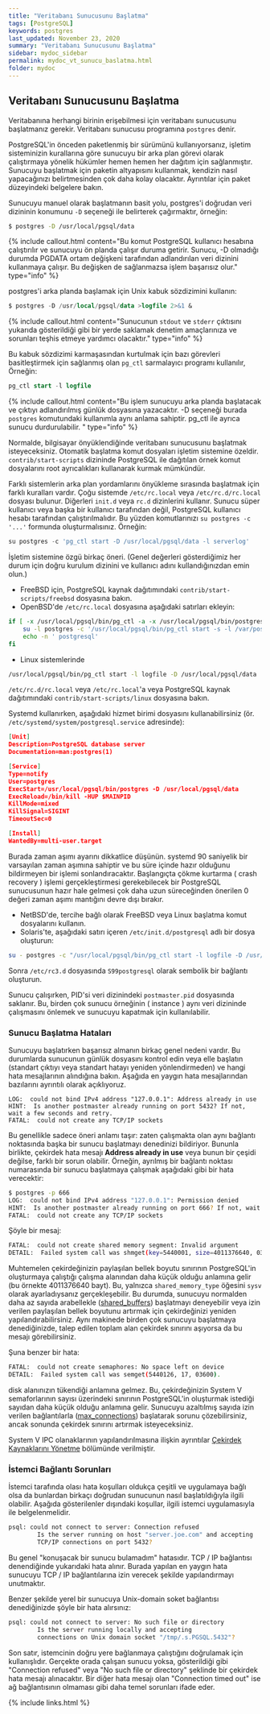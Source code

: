 ```yaml
---
title: "Veritabanı Sunucusunu Başlatma"
tags: [PostgreSQL]
keywords: postgres
last_updated: November 23, 2020
summary: "Veritabanı Sunucusunu Başlatma"
sidebar: mydoc_sidebar
permalink: mydoc_vt_sunucu_baslatma.html
folder: mydoc
---
```


## Veritabanı Sunucusunu Başlatma

Veritabanına herhangi birinin erişebilmesi için veritabanı sunucusunu başlatmanız gerekir. Veritabanı sunucusu programına `postgres` denir.

PostgreSQL'in önceden paketlenmiş bir sürümünü kullanıyorsanız, işletim sisteminizin kurallarına göre sunucuyu bir arka plan görevi olarak çalıştırmaya yönelik hükümler hemen hemen her dağıtım için sağlanmıştır. Sunucuyu başlatmak için paketin altyapısını kullanmak, kendizin nasıl yapacağınızı belirtmesinden çok daha kolay olacaktır. Ayrıntılar için paket düzeyindeki belgelere bakın.

Sunucuyu manuel olarak başlatmanın basit yolu, postgres'i doğrudan veri dizininin konumunu `-D` seçeneği ile belirterek çağırmaktır, örneğin:

```bash
$ postgres -D /usr/local/pgsql/data
```

{% include callout.html content="Bu komut PostgreSQL kullanıcı hesabına çalıştırılır ve sunucuyu ön planda çalışır duruma getirir. Sunucu, -D olmadığı durumda PGDATA ortam değişkeni tarafından adlandırılan veri dizinini kullanmaya çalışır. Bu değişken de sağlanmazsa işlem başarısız olur." type="info" %}

postgres'i arka planda başlamak için Unix kabuk sözdizimini kullanın:

```sql
$ postgres -D /usr/local/pgsql/data >logfile 2>&1 &
```

{% include callout.html content="Sunucunun `stdout` ve `stderr` çıktısını yukarıda gösterildiği gibi bir yerde saklamak denetim amaçlarınıza ve sorunları teşhis etmeye yardımcı olacaktır." type="info" %}

Bu kabuk sözdizimi karmaşasından kurtulmak için bazı görevleri basitleştirmek için sağlanmış olan `pg_ctl` sarmalayıcı programı kullanılır, Örneğin:

```sql
pg_ctl start -l logfile
```

{% include callout.html content="Bu işlem sunucuyu arka planda başlatacak ve çıktıyı adlandırılmış günlük dosyasına yazacaktır. -D seçeneği burada `postgres` komutundaki kullanımla aynı anlama sahiptir. pg_ctl ile ayrıca sunucu durdurulabilir. " type="info" %}

Normalde, bilgisayar önyüklendiğinde veritabanı sunucusunu başlatmak isteyeceksiniz. Otomatik başlatma komut dosyaları işletim sistemine özeldir. `contrib/start-scripts` dizininde PostgreSQL ile dağıtılan örnek komut dosyalarını root ayrıcalıkları kullanarak kurmak mümkündür.

Farklı sistemlerin arka plan yordamlarını önyükleme sırasında başlatmak için farklı kuralları vardır. Çoğu sistemde `/etc/rc.local` veya `/etc/rc.d/rc.local` dosyası bulunur. Diğerleri `init.d` veya `rc.d` dizinlerini kullanır. Sunucu süper kullanıcı veya başka bir kullanıcı tarafından değil, PostgreSQL kullanıcı hesabı tarafından çalıştırılmalıdır. Bu yüzden komutlarınızı `su postgres -c '...'` formunda oluşturmalısınız. Örneğin:

```sql
su postgres -c 'pg_ctl start -D /usr/local/pgsql/data -l serverlog'
```

İşletim sistemine özgü birkaç öneri. (Genel değerleri gösterdiğimiz her durum için doğru kurulum dizinini ve kullanıcı adını kullandığınızdan emin olun.)

- FreeBSD için, PostgreSQL kaynak dağıtımındaki `contrib/start-scripts/freebsd` dosyasına bakın.
- OpenBSD'de `/etc/rc.local` dosyasına aşağıdaki satırları ekleyin:

```bash
if [ -x /usr/local/pgsql/bin/pg_ctl -a -x /usr/local/pgsql/bin/postgres ]; then
    su -l postgres -c '/usr/local/pgsql/bin/pg_ctl start -s -l /var/postgresql/log -D /usr/local/pgsql/data'
    echo -n ' postgresql'
fi
```

- Linux sistemlerinde

```bash
/usr/local/pgsql/bin/pg_ctl start -l logfile -D /usr/local/pgsql/data
```

`/etc/rc.d/rc.local` veya `/etc/rc.local`'a veya PostgreSQL kaynak dağıtımındaki `contrib/start-scripts/linux` dosyasına bakın.

Systemd kullanırken, aşağıdaki hizmet birimi dosyasını kullanabilirsiniz (ör. `/etc/systemd/system/postgresql.service` adresinde):

```json
[Unit]
Description=PostgreSQL database server
Documentation=man:postgres(1)

[Service]
Type=notify
User=postgres
ExecStart=/usr/local/pgsql/bin/postgres -D /usr/local/pgsql/data
ExecReload=/bin/kill -HUP $MAINPID
KillMode=mixed
KillSignal=SIGINT
TimeoutSec=0

[Install]
WantedBy=multi-user.target
```

Burada zaman aşımı ayarını dikkatlice düşünün. systemd 90 saniyelik bir varsayılan zaman aşımına sahiptir ve bu süre içinde hazır olduğunu bildirmeyen bir işlemi sonlandıracaktır. Başlangıçta çökme kurtarma ( crash recovery ) işlemi gerçekleştirmesi gerekebilecek bir PostgreSQL sunucusunun hazır hale gelmesi çok daha uzun süreceğinden önerilen 0 değeri zaman aşımı mantığını devre dışı bırakır.

- NetBSD'de, tercihe bağlı olarak FreeBSD veya Linux başlatma komut dosyalarını kullanın.
- Solaris'te, aşağıdaki satırı içeren `/etc/init.d/postgresql` adlı bir dosya oluşturun:

```bash
su - postgres -c "/usr/local/pgsql/bin/pg_ctl start -l logfile -D /usr/local/pgsql/data"
```

Sonra `/etc/rc3.d` dosyasında `S99postgresql` olarak sembolik bir bağlantı oluşturun.

Sunucu çalışırken, PID'si veri dizinindeki `postmaster.pid` dosyasında saklanır. Bu, birden çok sunucu örneğinin ( instance ) aynı veri dizininde çalışmasını önlemek ve sunucuyu kapatmak için kullanılabilir.

### Sunucu Başlatma Hataları

Sunucuyu başlatırken başarısız almanın birkaç genel nedeni vardır. Bu durumlarda sunucunun günlük dosyasını kontrol edin veya elle başlatın (standart çıktıyı veya standart hatayı yeniden yönlendirmeden) ve hangi hata mesajlarının alındığına bakın. Aşağıda en yaygın hata mesajlarından bazılarını ayrıntılı olarak açıklıyoruz.

```text
LOG:  could not bind IPv4 address "127.0.0.1": Address already in use
HINT:  Is another postmaster already running on port 5432? If not, wait a few seconds and retry.
FATAL:  could not create any TCP/IP sockets
```

Bu genellikle sadece öneri anlamı taşır: zaten çalışmakta olan aynı bağlantı noktasında başka bir sunucu başlatmayı denedinizi bildiriyor. Bununla birlikte, çekirdek hata mesajı **Address already in use** veya bunun bir çeşidi değilse, farklı bir sorun olabilir. Örneğin, ayrılmış bir bağlantı noktası numarasında bir sunucu başlatmaya çalışmak aşağıdaki gibi bir hata verecektir:

```bash
$ postgres -p 666
LOG:  could not bind IPv4 address "127.0.0.1": Permission denied
HINT:  Is another postmaster already running on port 666? If not, wait a few seconds and retry.
FATAL:  could not create any TCP/IP sockets
```

Şöyle bir mesaj:

```bash
FATAL:  could not create shared memory segment: Invalid argument
DETAIL:  Failed system call was shmget(key=5440001, size=4011376640, 03600).
```

Muhtemelen çekirdeğinizin paylaşılan bellek boyutu sınırının PostgreSQL'in oluşturmaya çalıştığı çalışma alanından daha küçük olduğu anlamına gelir (bu örnekte 4011376640 bayt). Bu, yalnızca `shared_memory_type` öğesini `sysv` olarak ayarladıysanız gerçekleşebilir. Bu durumda, sunucuyu normalden daha az sayıda arabellekle ([shared_buffers]("")) başlatmayı deneyebilir veya izin verilen paylaşılan bellek boyutunu artırmak için çekirdeğinizi yeniden yapılandırabilirsiniz. Aynı makinede birden çok sunucuyu başlatmaya denediğinizde, talep edilen toplam alan çekirdek sınırını aşıyorsa da bu mesajı görebilirsiniz.

Şuna benzer bir hata:

```bash
FATAL:  could not create semaphores: No space left on device
DETAIL:  Failed system call was semget(5440126, 17, 03600).
```

disk alanınızın tükendiği anlamına gelmez. Bu, çekirdeğinizin System V semaforlarının sayısı üzerindeki sınırının PostgreSQL'in oluşturmak istediği sayıdan daha küçük olduğu anlamına gelir. Sunucuyu azaltılmış sayıda izin verilen bağlantılarla ([max_connections]("")) başlatarak sorunu çözebilirsiniz, ancak sonunda çekirdek sınırını artırmak isteyeceksiniz.

System V IPC olanaklarının yapılandırılmasına ilişkin ayrıntılar [Çekirdek Kaynaklarını Yönetme]("") bölümünde verilmiştir.

### İstemci Bağlantı Sorunları

İstemci tarafında olası hata koşulları oldukça çeşitli ve uygulamaya bağlı olsa da bunlardan birkaçı doğrudan sunucunun nasıl başlatıldığıyla ilgili olabilir. Aşağıda gösterilenler dışındaki koşullar, ilgili istemci uygulamasıyla ile belgelenmelidir.

```bash
psql: could not connect to server: Connection refused
        Is the server running on host "server.joe.com" and accepting
        TCP/IP connections on port 5432?
```

Bu genel "konuşacak bir sunucu bulamadım" hatasıdır. TCP / IP bağlantısı denendiğinde yukarıdaki hata alınır. Burada yapılan en yaygın hata sunucuyu TCP / IP bağlantılarına izin verecek şekilde yapılandırmayı unutmaktır.

Benzer şekilde yerel bir sunucuya Unix-domain soket bağlantısı denediğinizde şöyle bir hata alırsınız:

```bash
psql: could not connect to server: No such file or directory
        Is the server running locally and accepting
        connections on Unix domain socket "/tmp/.s.PGSQL.5432"?
```

Son satır, istemcinin doğru yere bağlanmaya çalıştığını doğrulamak için kullanışlıdır. Gerçekte orada çalışan sunucu yoksa, gösterildiği gibi "Connection refused" veya "No such file or directory" şeklinde bir çekirdek hata mesajı alınacaktır. Bir diğer hata mesajı olan "Connection timed out" ise ağ bağlantısının olmaması gibi daha temel sorunları ifade eder.

{% include links.html %}
